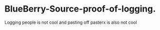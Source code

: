 # BlueBerry-Source-proof-of-logging.
Logging people is not cool and pasting off pasterx is also not cool

